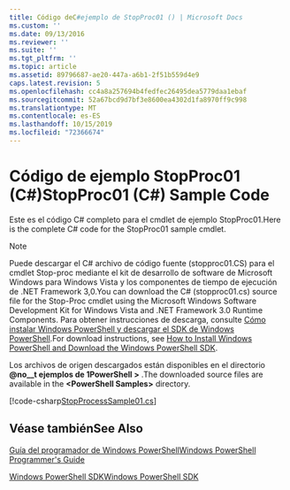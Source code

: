 ```yaml
---
title: Código deC#ejemplo de StopProc01 () | Microsoft Docs
ms.custom: ''
ms.date: 09/13/2016
ms.reviewer: ''
ms.suite: ''
ms.tgt_pltfrm: ''
ms.topic: article
ms.assetid: 89796687-ae20-447a-a6b1-2f51b559d4e9
caps.latest.revision: 5
ms.openlocfilehash: cc4a8a257694b4fedfec26495dea5779daa1ebaf
ms.sourcegitcommit: 52a67bcd9d7bf3e8600ea4302d1fa8970ff9c998
ms.translationtype: MT
ms.contentlocale: es-ES
ms.lasthandoff: 10/15/2019
ms.locfileid: "72366674"
---
```

# <a name="stopproc01-c-sample-code"></a><span data-ttu-id="46676-102">Código de ejemplo StopProc01 (C#)</span><span class="sxs-lookup"><span data-stu-id="46676-102">StopProc01 (C#) Sample Code</span></span>

<span data-ttu-id="46676-103">Este es el código C# completo para el cmdlet de ejemplo StopProc01.</span><span class="sxs-lookup"><span data-stu-id="46676-103">Here is the complete C# code for the StopProc01 sample cmdlet.</span></span>

> [!NOTE]
> <span data-ttu-id="46676-104">Puede descargar el C# archivo de código fuente (stopproc01.CS) para el cmdlet Stop-proc mediante el kit de desarrollo de software de Microsoft Windows para Windows Vista y los componentes de tiempo de ejecución de .NET Framework 3,0.</span><span class="sxs-lookup"><span data-stu-id="46676-104">You can download the C# (stopproc01.cs) source file for the Stop-Proc cmdlet using the Microsoft Windows Software Development Kit for Windows Vista and .NET Framework 3.0 Runtime Components.</span></span> <span data-ttu-id="46676-105">Para obtener instrucciones de descarga, consulte [Cómo instalar Windows PowerShell y descargar el SDK de Windows PowerShell](/powershell/developer/installing-the-windows-powershell-sdk).</span><span class="sxs-lookup"><span data-stu-id="46676-105">For download instructions, see [How to Install Windows PowerShell and Download the Windows PowerShell SDK](/powershell/developer/installing-the-windows-powershell-sdk).</span></span>
>
> <span data-ttu-id="46676-106">Los archivos de origen descargados están disponibles en el directorio **@no__t ejemplos de 1PowerShell >** .</span><span class="sxs-lookup"><span data-stu-id="46676-106">The downloaded source files are available in the **\<PowerShell Samples>** directory.</span></span>

[!code-csharp[StopProcessSample01.cs](../../../../powershell-sdk-samples/SDK-2.0/csharp/StopProcessSample01/StopProcessSample01.cs#L11-L212 "StopProcessSample01.cs")]

## <a name="see-also"></a><span data-ttu-id="46676-107">Véase también</span><span class="sxs-lookup"><span data-stu-id="46676-107">See Also</span></span>

[<span data-ttu-id="46676-108">Guía del programador de Windows PowerShell</span><span class="sxs-lookup"><span data-stu-id="46676-108">Windows PowerShell Programmer's Guide</span></span>](./windows-powershell-programmer-s-guide.md)

[<span data-ttu-id="46676-109">Windows PowerShell SDK</span><span class="sxs-lookup"><span data-stu-id="46676-109">Windows PowerShell SDK</span></span>](../windows-powershell-reference.md)
